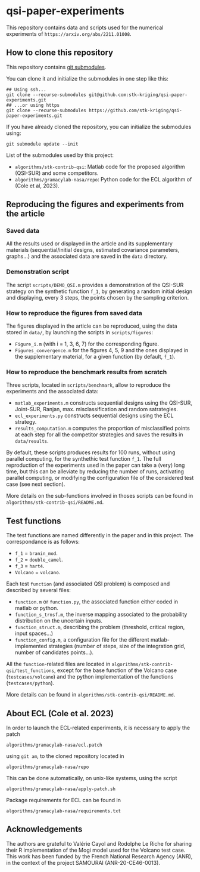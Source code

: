 # qsi-paper-experiments

This repository contains data and scripts used for the numerical experiments of `https://arxiv.org/abs/2211.01008`.


## How to clone this repository

This repository contains [git submodules](https://git-scm.com/book/en/v2/Git-Tools-Submodules).

You can clone it and initialize the submodules in one step like this:
```
## Using ssh...
git clone --recurse-submodules git@github.com:stk-kriging/qsi-paper-experiments.git
## ...or using https
git clone --recurse-submodules https://github.com/stk-kriging/qsi-paper-experiments.git
```

If you have already cloned the repository, you can initialize the submodules using:
```
git submodule update --init
```

List of the submodules used by this project:
 * `algorithms/stk-contrib-qsi`: Matlab code for the proposed algorithm (QSI-SUR) and some competitors.
 * `algorithms/gramacylab-nasa/repo`: Python code for the ECL algorithm of (Cole et al, 2023).


## Reproducing the figures and experiments from the article

### Saved data

All the results used or displayed in the article and its supplementary
materials (sequential/initial designs, estimated covariance
parameters, graphs...) and the associated data are saved in the `data`
directory.

### Demonstration script

The script `scripts/DEMO_QSI.m` provides a demonstration of the
QSI-SUR strategy on the synthetic function `f_1`, by generating a
random initial design and displaying, every 3 steps, the points chosen
by the sampling criterion.

### How to reproduce the figures from saved data

The figures displayed in the article can be reproduced, using the data
stored in `data/`, by launching the scripts in `scripts/figures`:
- `Figure_i.m` (with i = 1, 3, 6, 7) for the corresponding figure.
- `Figures_convergence.m` for the figures 4, 5, 9 and the ones
  displayed in the supplementary material, for a given function (by
  default, `f_1`).

### How to reproduce the benchmark results from scratch

Three scripts, located in `scripts/benchmark`, allow to reproduce the
experiments and the associated data:
- `matlab_experiments.m` constructs sequential designs using the
  QSI-SUR, Joint-SUR, Ranjan, max. misclassification and random
  satrategies.
- `ecl_experiments.py` constructs sequential designs using the ECL
  strategy.
- `results_computation.m` computes the proportion of misclassified
  points at each step for all the competitor strategies and saves the
  results in `data/results`.

By default, these scripts produces results for 100 runs, without using
parallel computing, for the synthethic test function `f_1`. The full
reproduction of the experiments used in the paper can take a (very)
long time, but this can be alleviate by reducing the number of runs,
activating parallel computing, or modifying the configuration file of
the considered test case (see next section).

More details on the sub-functions involved in thoses scripts can be
found in `algorithms/stk-contrib-qsi/README.md`.


## Test functions

The test functions are named differently in the paper and in this
project. The correspondance is as follows:
- `f_1` = `branin_mod`.
- `f_2` = `double_camel`.
- `f_3` = `hart4`.
- `Volcano` = `volcano`.

Each test `function` (and associated QSI problem) is composed and
described by several files:
- `function.m` or `function.py`, the associated function either coded
  in matlab or python.
- `function_s_trnsf.m`, the inverse mapping associated to the
  probability distribution on the uncertain inputs.
- `function_struct.m`, describing the problem (threshold, critical
  region, input spaces...)
- `function_config.m`, a configuration file for the different
  matlab-implemented strategies (number of steps, size of the
  integration grid, number of candidates points...).

All the `function`-related files are located in
`algorithms/stk-contrib-qsi/test_functions`, except for the base
function of the Volcano case (`testcases/volcano`) and the python
implementation of the functions (`testcases/python`).

More details can be found in `algorithms/stk-contrib-qsi/README.md`.


## About ECL (Cole et al. 2023)

In order to launch the ECL-related experiments, it is necessary to
apply the patch

    algorithms/gramacylab-nasa/ecl.patch
	
using `git am`, to the cloned repository located in

    algorithms/gramacylab-nasa/repo

This can be done automatically, on unix-like systems, using the script

    algorithms/gramacylab-nasa/apply-patch.sh

Package requirements for ECL can be found in

    algorithms/gramacylab-nasa/requirements.txt


## Acknowledgements

The authors are grateful to Valérie Cayol and Rodolphe Le Riche for
sharing their R implementation of the Mogi model used for the Volcano
test case.  This work has been funded by the French National Research
Agency (ANR), in the context of the project SAMOURAI (ANR-20-CE46-0013).
